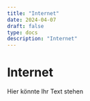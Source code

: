 ```yaml
---
title: "Internet"
date: 2024-04-07
draft: false
type: docs
description: "Internet"
---
```


# Internet

Hier könnte Ihr Text stehen